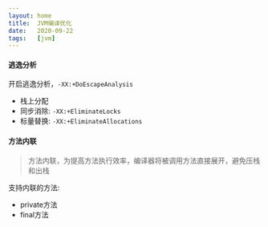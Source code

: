 ```yaml
---
layout: home
title:  JVM编译优化
date:   2020-09-22
tags:   [jvm]
---
```


#### 逃逸分析

开启逃逸分析，`-XX:+DoEscapeAnalysis`

* 栈上分配
* 同步消除: `-XX:+EliminateLocks`
* 标量替换: `-XX:+EliminateAllocations`

#### 方法内联

> 方法内联，为提高方法执行效率，编译器将被调用方法直接展开，避免压栈和出栈

支持内联的方法:

* private方法
* final方法
